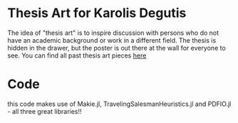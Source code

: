 # Thesis Art for Karolis Degutis
The idea of "thesis art" is to inspire discussion with persons who do not have an academic background or work in a different field. The thesis is hidden in the drawer, but the poster is out there at the wall for everyone to see. You can find all past thesis art pieces [here](https://benediktehinger.de/blog/science/category/thesis-art/)

# Code
this code makes use of Makie.jl, TravelingSalesmanHeuristics.jl and PDFIO.jl - all three great libraries!!
